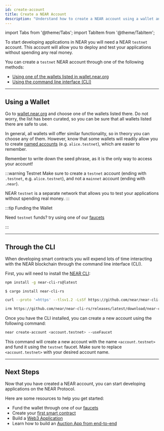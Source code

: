 ```yaml
---
id: create-account
title: Create a NEAR Account
description: "Understand how to create a NEAR account using a wallet and the NEAR CLI"
---
```


import Tabs from '@theme/Tabs';
import TabItem from '@theme/TabItem';

To start developing applications in NEAR you will need a NEAR `testnet` account. This account will allow you to deploy and test your applications without spending any real money.

You can create a `testnet` NEAR account through one of the following methods:

- [Using one of the wallets listed in wallet.near.org](#using-a-wallet)
- [Using the command line interface (CLI)](#through-the-cli)

---

## Using a Wallet

Go to [wallet.near.org](https://wallet.near.org/) and choose one of the wallets listed there. Do not worry, the list has been curated, so you can be sure that all wallets listed there are safe to use.

In general, all wallets will offer similar functionality, so in theory you can choose any of them. However, know that some wallets will readily allow you to create [named accounts](../../protocol/account-id.md#named-address) (e.g. `alice.testnet`), which are easier to remember.

Remember to write down the seed phrase, as it is the only way to access your account!

:::warning Testnet
Make sure to create a `testnet` account (ending with `.testnet`, e.g. `alice.testnet`), and not a `mainnet` account (ending with `.near`). 

NEAR `testnet` is a separate network that allows you to test your applications without spending real money.
:::

:::tip Funding the Wallet

Need `testnet` funds? try using one of our [faucets](../../tools/faucet.md)

:::

---

## Through the CLI

When developing smart contracts you will expend lots of time interacting with the NEAR blockchain through the command line interface (CLI).

First, you will need to install the [NEAR CLI](../../tools/cli.md#installation):

<Tabs>
  <TabItem value="npm">

  ```bash
  npm install -g near-cli-rs@latest
  ```
  </TabItem>
  <TabItem value="Cargo">

  ```
  $ cargo install near-cli-rs
  ```
  </TabItem>
  <TabItem value="Mac and Linux (binaries)">

  ```bash
  curl --proto '=https' --tlsv1.2 -LsSf https://github.com/near/near-cli-rs/releases/latest/download/near-cli-rs-installer.sh | sh
  ```
  </TabItem>
  <TabItem value="Windows (binaries)">

  ```bash
  irm https://github.com/near/near-cli-rs/releases/latest/download/near-cli-rs-installer.ps1 | iex
  ```
  </TabItem>
</Tabs>

Once you have the CLI installed, you can create a new account using the following command:

```bash
near create-account <account.testnet> --useFaucet
```

This command will create a new account with the name `<account.testnet>` and fund it using the `testnet` faucet. Make sure to replace `<account.testnet>` with your desired account name.

---

## Next Steps

Now that you have created a NEAR account, you can start developing applications on the NEAR Protocol.

Here are some resources to help you get started:

- Fund the wallet through one of our [faucets](../../tools/faucet.md)
- Create your [first smart contract](../../smart-contracts/quickstart.md)
- Build a [Web3 Application](../../web3-apps/quickstart.md)
- Learn how to build an [Auction App from end-to-end](../../tutorials/auction/0-intro.md)